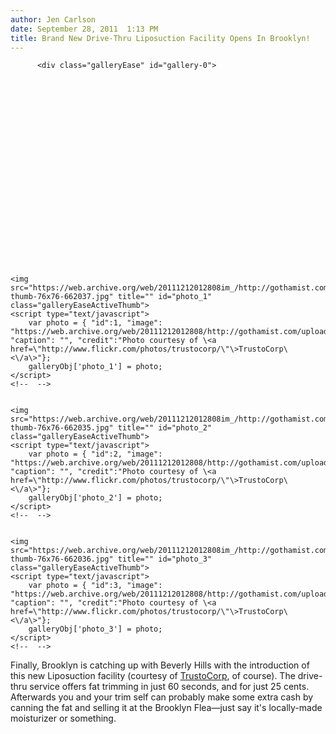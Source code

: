 ```yaml
---
author: Jen Carlson
date: September 28, 2011  1:13 PM
title: Brand New Drive-Thru Liposuction Facility Opens In Brooklyn!
---
```


	      <div class="galleryEase" id="gallery-0">
<!-- gallery js -->
<script type="text/javascript" src="https://web.archive.org/web/20111212012808js_/http://assets.gothamistllc.com/v5/js/gallery.js"></script>
<!-- end gallery js -->

<style type="text/css">
#imgContainer {
min-height: 300px;
min-width: 300px;
background: url('https://web.archive.org/web/20111212012808im_/http://assets.gothamistllc.com/v5/images/progress.gif') center center no-repeat;
}
</style>

<!--start of gallery code-->
<a name="gallery"></a>
<div class="galleryEaseDisplayed">
<div id="imgContainer">
    <img id="galleryImg">
</div>
<div class="galleyEaseInfo"></div>
<div class="galleryEaseNext"></div>
<div class="galleryEasePrev"></div>
</div>
<div class="galleryEaseThumbs">





    <img src="https://web.archive.org/web/20111212012808im_/http://gothamist.com/assets_c/2011/09/trustolipo092811-thumb-76x76-662037.jpg" title="" id="photo_1" class="galleryEaseActiveThumb">    
    <script type="text/javascript">
        var photo = { "id":1, "image": "https://web.archive.org/web/20111212012808/http://gothamist.com/upload/2011/09/trustolipo092811.jpg", "caption": "", "credit":"Photo courtesy of \<a href=\"http://www.flickr.com/photos/trustocorp/\"\>TrustoCorp\<\/a\>"};
        galleryObj['photo_1'] = photo;
    </script>
    <!--  -->
    

    <img src="https://web.archive.org/web/20111212012808im_/http://gothamist.com/assets_c/2011/09/2trustolipo092811-thumb-76x76-662035.jpg" title="" id="photo_2" class="galleryEaseActiveThumb">    
    <script type="text/javascript">
        var photo = { "id":2, "image": "https://web.archive.org/web/20111212012808/http://gothamist.com/upload/2011/09/2trustolipo092811.jpg", "caption": "", "credit":"Photo courtesy of \<a href=\"http://www.flickr.com/photos/trustocorp/\"\>TrustoCorp\<\/a\>"};
        galleryObj['photo_2'] = photo;
    </script>
    <!--  -->
    

    <img src="https://web.archive.org/web/20111212012808im_/http://gothamist.com/assets_c/2011/09/3trustolipo092811-thumb-76x76-662036.jpg" title="" id="photo_3" class="galleryEaseActiveThumb">    
    <script type="text/javascript">
        var photo = { "id":3, "image": "https://web.archive.org/web/20111212012808/http://gothamist.com/upload/2011/09/3trustolipo092811.jpg", "caption": "", "credit":"Photo courtesy of \<a href=\"http://www.flickr.com/photos/trustocorp/\"\>TrustoCorp\<\/a\>"};
        galleryObj['photo_3'] = photo;
    </script>
    <!--  -->
    


</div></div><p>Finally, Brooklyn is catching up with Beverly Hills with the introduction of this new Liposuction facility (courtesy of <a href="https://web.archive.org/web/20111212012808/http://gothamist.com/tags/trustocorp">TrustoCorp</a>, of course). The drive-thru service offers fat trimming in just 60 seconds, and for just 25 cents. Afterwards you and your trim self can probably make some extra cash by canning the fat and selling it at the Brooklyn Flea&#x2014;just say it&apos;s locally-made moisturizer or something.</p>